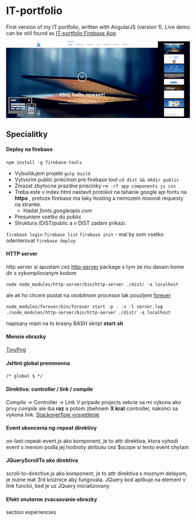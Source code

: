 # IT-portfolio

First version of my IT portfolio, written with AngularJS (version 1). Live demo can be still found as [IT-portfolio Firebase App](https://it-portfolio.firebaseapp.com/)

![Preview image](/preview.png?raw=true "Preview image")

## Specialitky

#### Deploy na firebase

```
npm install -g firebase-tools
```

- Vybuildujem projekt `gulp build`
- Vytvorim public priecinon pre firebase tool `cd dist && mkdir public`
- Zmazat zbytocne prazdne priecinky `rm -rf app components js css`
- Treba este v index.html nastavit protokol na tahanie google api fontu na **https** , pretoze firebase ma taky hosting a nemozem mixovat requesty na stranke.
    - hladat *fonts.googleapis.com*
- Presuniem vsetko do public
- Struktura /DIST/public a v DIST zadam prikazi.

`firebase login`
`firebase list`
`firebase init` - mal by som vsetko odenterovat
`firebase deploy`



#### HTTP server
http server si spustam cez [http-server](https://www.npmjs.com/package/http-server) package s tym ze mu davam home dir
s vykompilovanym kodom

```
node node_modules/http-server/bin/http-server ./dist/ -a localhost
```

ale ak ho chcem pustat na osobitnom processe tak pouzijem [forever](https://www.npmjs.com/package/forever)

```
node_modules/forever/bin/forever start -p . -v -l server.log ./node_modules/http-server/bin/http-server ./dist/ -a localhost
```

napisany mam na to krasny BASH skript **start.sh**


#### Mensie obrazky

[TinyPng](https://tinypng.com/)

#### JsHint global premmenna

```
/* global $ */
```

#### Direktiva: controller / link / compile

Compile -> Controller -> Link
V pripade projects sekcie sa mi vykona ako prvy *compile* ale iba **raz**
a potom zbehnem **X krat** controller, nakonci sa vykona link.
[Stackoverflow vysvetlenie](http://stackoverflow.com/questions/15676614/directive-link-vs-compile-vs-controller)


#### Event ukoncenia ng-repeat direktivy
on-last-repeat-event.js ako komponent, je to attr direktiva, ktora vyhodi event s menom podla jej hodnoty atributu
cez $scope si tento event chytam


#### JQueryScrollTo ako direktiva
scroll-to-directive.js ako komponent, je to attr direktiva s moznym delayom, je nutne mat 3rd kniznice aby fungovala.
JQuery kod aplikuje na element v *link* funckii, ked je uz JQuery inicializovany


#### Efekt vnutorne zvacsovanie obrazky
section experiencies
